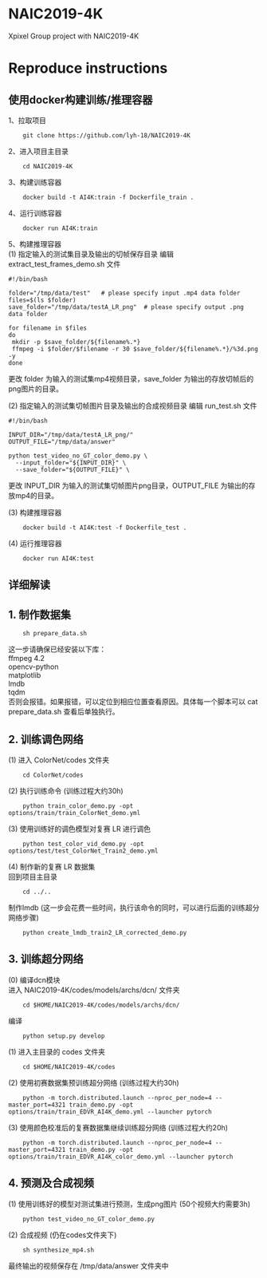 # NAIC2019-4K
Xpixel Group project with NAIC2019-4K


# Reproduce instructions
## 使用docker构建训练/推理容器
1、拉取项目
```
    git clone https://github.com/lyh-18/NAIC2019-4K
```
2、进入项目主目录
```
    cd NAIC2019-4K
```
3、构建训练容器
```
    docker build -t AI4K:train -f Dockerfile_train .
```
4、运行训练容器
```
    docker run AI4K:train
```

5、构建推理容器  
(1) 指定输入的测试集目录及输出的切帧保存目录
编辑 extract_test_frames_demo.sh 文件
```
#!/bin/bash

folder="/tmp/data/test"   # please specify input .mp4 data folder
files=$(ls $folder)
save_folder="/tmp/data/testA_LR_png"  # please specify output .png data folder

for filename in $files
do 
 mkdir -p $save_folder/${filename%.*}
 ffmpeg -i $folder/$filename -r 30 $save_folder/${filename%.*}/%3d.png -y 
done
```
更改 folder 为输入的测试集mp4视频目录，save_folder 为输出的存放切帧后的png图片的目录。  
  
(2) 指定输入的测试集切帧图片目录及输出的合成视频目录
编辑 run_test.sh 文件  
```
#!/bin/bash

INPUT_DIR="/tmp/data/testA_LR_png/"
OUTPUT_FILE="/tmp/data/answer"

python test_video_no_GT_color_demo.py \
  --input_folder="${INPUT_DIR}" \
  --save_folder="${OUTPUT_FILE}" \
```
更改 INPUT_DIR 为输入的测试集切帧图片png目录，OUTPUT_FILE 为输出的存放mp4的目录。

(3) 构建推理容器
```
    docker build -t AI4K:test -f Dockerfile_test .
```
(4) 运行推理容器
```
    docker run AI4K:test
```

## 详细解读
## 1. 制作数据集
```
    sh prepare_data.sh
```
这一步请确保已经安装以下库：  
ffmpeg 4.2  
opencv-python  
matplotlib  
lmdb  
tqdm  
否则会报错。如果报错，可以定位到相应位置查看原因。具体每一个脚本可以 cat prepare_data.sh 查看后单独执行。

## 2. 训练调色网络
(1) 进入 ColorNet/codes 文件夹
```
    cd ColorNet/codes
```

(2) 执行训练命令 (训练过程大约30h)
```
    python train_color_demo.py -opt options/train/train_ColorNet_demo.yml
```

(3) 使用训练好的调色模型对复赛 LR 进行调色
```
    python test_color_vid_demo.py -opt options/test/test_ColorNet_Train2_demo.yml
```

(4) 制作新的复赛 LR 数据集  
  回到项目主目录
```
    cd ../..
```
  制作lmdb (这一步会花费一些时间，执行该命令的同时，可以进行后面的训练超分网络步骤)
```
    python create_lmdb_train2_LR_corrected_demo.py
```

## 3. 训练超分网络
(0) 编译dcn模块  
进入 NAIC2019-4K/codes/models/archs/dcn/ 文件夹
```
    cd $HOME/NAIC2019-4K/codes/models/archs/dcn/
```
编译
```
    python setup.py develop
```

(1) 进入主目录的 codes 文件夹
```
    cd $HOME/NAIC2019-4K/codes
```

(2) 使用初赛数据集预训练超分网络 (训练过程大约30h)
```
    python -m torch.distributed.launch --nproc_per_node=4 --master_port=4321 train_demo.py -opt options/train/train_EDVR_AI4K_demo.yml --launcher pytorch
```

(3) 使用颜色校准后的复赛数据集继续训练超分网络 (训练过程大约20h)
```
    python -m torch.distributed.launch --nproc_per_node=4 --master_port=4321 train_demo.py -opt options/train/train_EDVR_AI4K_color_demo.yml --launcher pytorch
```

## 4. 预测及合成视频
(1) 使用训练好的模型对测试集进行预测，生成png图片 (50个视频大约需要3h)
```
    python test_video_no_GT_color_demo.py
```
(2) 合成视频 (仍在codes文件夹下)
```
    sh synthesize_mp4.sh
```
最终输出的视频保存在 /tmp/data/answer 文件夹中
